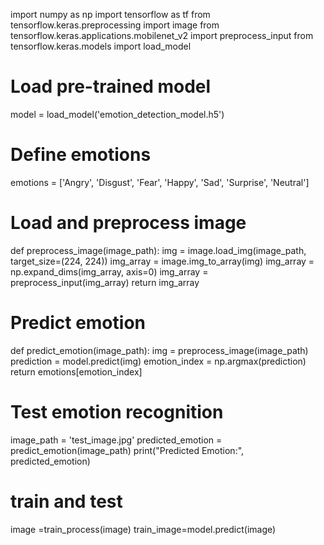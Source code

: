 import numpy as np
import tensorflow as tf
from tensorflow.keras.preprocessing import image
from tensorflow.keras.applications.mobilenet_v2 import preprocess_input
from tensorflow.keras.models import load_model

# Load pre-trained model
model = load_model('emotion_detection_model.h5')

# Define emotions
emotions = ['Angry', 'Disgust', 'Fear', 'Happy', 'Sad', 'Surprise', 'Neutral']

# Load and preprocess image
def preprocess_image(image_path):
    img = image.load_img(image_path, target_size=(224, 224))
    img_array = image.img_to_array(img)
    img_array = np.expand_dims(img_array, axis=0)
    img_array = preprocess_input(img_array)
    return img_array

# Predict emotion
def predict_emotion(image_path):
    img = preprocess_image(image_path)
    prediction = model.predict(img)
    emotion_index = np.argmax(prediction)
    return emotions[emotion_index]

# Test emotion recognition
image_path = 'test_image.jpg'
predicted_emotion = predict_emotion(image_path)
print("Predicted Emotion:", predicted_emotion)

# train and test
 image =train_process(image)
 train_image=model.predict(image)
 
